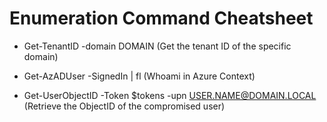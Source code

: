 # Enumeration Command Cheatsheet

 - Get-TenantID -domain DOMAIN (Get the tenant ID of the specific domain)

 - Get-AzADUser -SignedIn | fl (Whoami in Azure Context)

 - Get-UserObjectID -Token $tokens -upn USER.NAME@DOMAIN.LOCAL (Retrieve the ObjectID of the compromised user)

